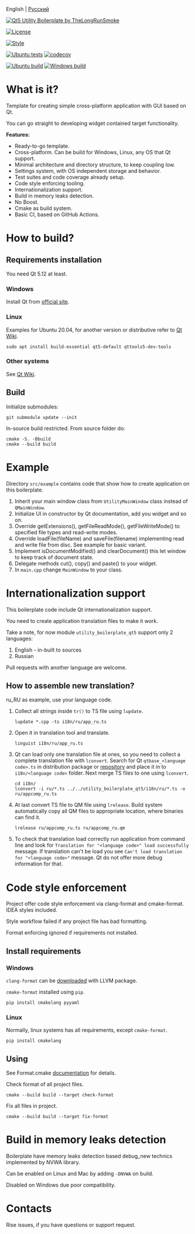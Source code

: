 English | [Русский](README.ru.MD)

[![Qt5 Utility Boilerplate by TheLongRunSmoke](https://user-images.githubusercontent.com/5612507/133026200-2b10dc0d-d11e-44cd-a816-48e3a27b6c4d.png)](#)

[![License](https://img.shields.io/badge/License-Apache%202.0-blue.svg)](https://opensource.org/licenses/Apache-2.0)

[![Style](https://github.com/TheLongRunSmoke/utility-boilerplate-qt/actions/workflows/style.yml/badge.svg?branch=main)](https://github.com/TheLongRunSmoke/utility-boilerplate-qt/actions/workflows/style.yml)

[![Ubuntu tests](https://github.com/TheLongRunSmoke/utility-boilerplate-qt/actions/workflows/ubuntu-tests.yml/badge.svg?branch=main)](https://github.com/TheLongRunSmoke/utility-boilerplate-qt/actions/workflows/ubuntu-tests.yml)
[![codecov](https://codecov.io/gh/TheLongRunSmoke/utility-boilerplate-qt/branch/main/graph/badge.svg?token=KM70OB0LHY)](https://codecov.io/gh/TheLongRunSmoke/utility-boilerplate-qt)

[![Ubuntu build](https://github.com/TheLongRunSmoke/utility-boilerplate-qt/actions/workflows/ubuntu-build.yml/badge.svg?branch=main)](https://github.com/TheLongRunSmoke/utility-boilerplate-qt/actions/workflows/ubuntu-build.yml)
[![Windows build](https://github.com/TheLongRunSmoke/utility-boilerplate-qt/actions/workflows/windows-build.yml/badge.svg?branch=main)](https://github.com/TheLongRunSmoke/utility-boilerplate-qt/actions/workflows/windows-build.yml)

# What is it?

Template for creating simple cross-platform application with GUI based on Qt.

You can go straight to developing widget contained target functionality.

**Features:**

* Ready-to-go template.
* Cross-platform. Can be build for Windows, Linux, any OS that Qt support.
* Minimal architecture and directory structure, to keep coupling low.
* Settings system, with OS independent storage and behavior.
* Test suites and code coverage already setup.
* Code style enforcing tooling.
* Internationalization support.
* Build in memory leaks detection.
* No Boost.
* Cmake as build system.
* Basic CI, based on GitHub Actions.

# How to build?

## Requirements installation

You need Qt 5.12 at least.

### Windows

Install Qt from [official site](https://www.qt.io/download).

### Linux

Examples for Ubuntu 20.04, for another version or distributive refer to [Qt Wiki](https://wiki.qt.io/Main).

```shell
sudo apt install build-essential qt5-default qttools5-dev-tools
```

### Other systems

See [Qt Wiki](https://wiki.qt.io/Main).

## Build
Initialize submodules:
```shell
git submodule update --init
```

In-source build restricted. From source folder do:
```shell
cmake -S. -Bbuild
cmake --build build
```

# Example

Directory `src/example` contains code that show how to create application on this boilerplate.

1. Inherit your main window class from `UtilityMainWindow` class instead of `QMainWindow`.
2. Initialize UI in constructor by Qt documentation, add you widget and so on.
3. Override getExtensions(), getFileReadMode(), getFileWriteMode() to specified file types and read-write modes.
4. Override loadFile(fileName) and saveFile(filename) implementing read and write file from disc. See example for basic
   variant.
5. Implement isDocumentModified() and clearDocument() this let window to keep track of document state.
6. Delegate methods cut(), copy() and paste() to your widget.
7. In `main.cpp` change `MainWindow` to your class.

# Internationalization support

This boilerplate code include Qt internationalization support.

You need to create application translation files to make it work.

Take a note, for now module `utility_boilerplate_qt5` support only 2 languages:

1. English - in-built to sources
2. Russian

Pull requests with another language are welcome.

## How to assemble new translation?

ru_RU as example, use your language code.

1. Collect all strings inside `tr()` to TS file using `lupdate`.

   ```shell
   lupdate *.cpp -ts i18n/ru/app_ru.ts
   ```

2. Open it in translation tool and translate.

   ```shell
   linguist i18n/ru/app_ru.ts
   ```

3. Qt can load only one translation file at ones, so you need to collect a complete translation file with `lconvert`.
   Search for Qt `qtbase_<language code>.ts` in distribution package
   or [repository](https://github.com/qt/qttranslations/tree/dev/translations) and place it in to `i18n/<language code>`
   folder. Next merge TS files to one using `lconvert`.
   ```shell
   cd i18n/
   lconvert -i ru/*.ts ../../utility_boilerplate_qt5/i18n/ru/*.ts -o ru/appcomp_ru.ts
   ```

4. At last convert TS file to QM file using `lrelease`. Build system automatically copy all QM files to appropriate
   location, where binaries can find it.

   ```shell
   lrelease ru/appcomp_ru.ts ru/appcomp_ru.qm
   ```

5. To check that translation load correctly run application from command line and look
   for `Translation for "<language code>" load successfully` message. If translation can't be load you
   see `Can't load translation for "<language code>"` message. Qt do not offer more debug information for that.

# Code style enforcement

Project offer code style enforcement via clang-format and cmake-format. IDEA styles included.

Style workflow failed if any project file has bad formatting.

Format enforcing ignored if requirements not installed.

## Install requirements

### Windows

`clang-format` can be [downloaded](https://llvm.org/builds/) with LLVM package.

`cmake-format` installed using `pip`.

```shell
pip install cmakelang pyyaml
```

### Linux

Normally, linux systems has all requirements, except `cmake-format`.

```shell
pip install cmakelang
```

## Using

See Format.cmake [documentation](https://github.com/TheLartians/Format.cmake) for details.

Check format of all project files.

```shell
cmake --build build --target check-format
```

Fix all files in project.

```shell
cmake --build build --target fix-format
```

# Build in memory leaks detection

Boilerplate have memory leaks detection based debug_new technics implemented by NVWA library.

Can be enabled on Linux and Mac by adding `-DNVWA` on build.

Disabled on Windows due poor compatibility.

# Contacts

Rise issues, if you have questions or support request.
